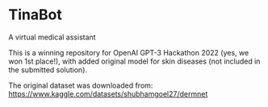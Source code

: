 # TinaBot
A virtual medical assistant

This is a winning repository for OpenAI GPT-3 Hackathon 2022 (yes, we won 1st place!), with added original model for skin diseases (not included in the submitted solution).

The original dataset was downloaded from: https://www.kaggle.com/datasets/shubhamgoel27/dermnet
